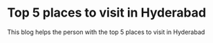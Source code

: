 # Top 5 places to visit in Hyderabad
This blog helps the person with the top 5 places to visit in Hyderabad
